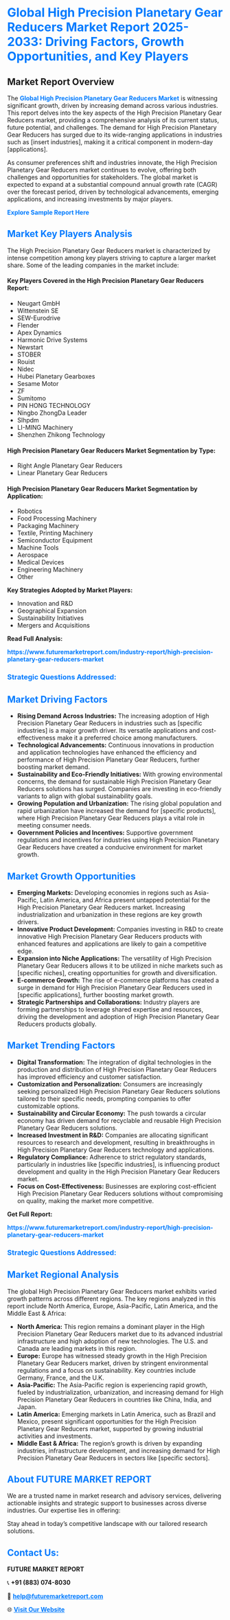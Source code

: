 <h1 style="color: #007BFF;">Global High Precision Planetary Gear Reducers Market Report 2025-2033: Driving Factors, Growth Opportunities, and Key Players</h1>

<section id="overview">
<h2>Market Report Overview</h2>
<p>The <a href="https://www.futuremarketreport.com/industry-report/high-precision-planetary-gear-reducers-market" style="color: #007BFF; text-decoration: none;"><strong>Global High Precision Planetary Gear Reducers Market</strong></a> is witnessing significant growth, driven by increasing demand across various industries. This report delves into the key aspects of the High Precision Planetary Gear Reducers market, providing a comprehensive analysis of its current status, future potential, and challenges. The demand for High Precision Planetary Gear Reducers has surged due to its wide-ranging applications in industries such as [insert industries], making it a critical component in modern-day [applications].</p>
<p>As consumer preferences shift and industries innovate, the High Precision Planetary Gear Reducers market continues to evolve, offering both challenges and opportunities for stakeholders. The global market is expected to expand at a substantial compound annual growth rate (CAGR) over the forecast period, driven by technological advancements, emerging applications, and increasing investments by major players.</p>
</section>

<section id="overview">
<p><a href="https://www.futuremarketreport.com/request-sample/reportId=27545" style="color: #007BFF; text-decoration: none;"><strong>Explore Sample Report Here</strong></a></p>
</section>

<section id="key-players">
<h2 style="color: #007BFF;">Market Key Players Analysis</h2>
<p>The High Precision Planetary Gear Reducers market is characterized by intense competition among key players striving to capture a larger market share. Some of the leading companies in the market include:</p>
<h4>Key Players Covered in the High Precision Planetary Gear Reducers Report:</h4>
<ul><li>Neugart GmbH</li><li>Wittenstein SE</li><li>SEW-Eurodrive</li><li>Flender</li><li>Apex Dynamics</li><li>Harmonic Drive Systems</li><li>Newstart</li><li>STOBER</li><li>Rouist</li><li>Nidec</li><li>Hubei Planetary Gearboxes</li><li>Sesame Motor</li><li>ZF</li><li>Sumitomo</li><li>PIN HONG TECHNOLOGY</li><li>Ningbo ZhongDa Leader</li><li>Slhpdm</li><li>LI-MING Machinery</li><li>Shenzhen Zhikong Technology</li></ul>
<h4>High Precision Planetary Gear Reducers Market Segmentation by Type:</h4>
<ul><li>Right Angle Planetary Gear Reducers</li><li>Linear Planetary Gear Reducers</li></ul>

<h4>High Precision Planetary Gear Reducers Market Segmentation by Application:</h4>
<ul><li>Robotics</li><li>Food Processing Machinery</li><li>Packaging Machinery</li><li>Textile, Printing Machinery</li><li>Semiconductor Equipment</li><li>Machine Tools</li><li>Aerospace</li><li>Medical Devices</li><li>Engineering Machinery</li><li>Other</li></ul>
<p><strong>Key Strategies Adopted by Market Players:</strong></p>
<ul>
<li>Innovation and R&D</li>
<li>Geographical Expansion</li>
<li>Sustainability Initiatives</li>
<li>Mergers and Acquisitions</li>
</ul>
</section>

<section>
<p><strong>Read Full Analysis: </strong></p><a href="https://www.futuremarketreport.com/industry-report/high-precision-planetary-gear-reducers-market" style="color: #007BFF; text-decoration: none;"><strong>https://www.futuremarketreport.com/industry-report/high-precision-planetary-gear-reducers-market</strong></a>
<h3 style="color: #007BFF;">Strategic Questions Addressed:</h3>
</section>

<section id="driving-factors">
<h2 style="color: #007BFF;">Market Driving Factors</h2>
<ul>
<li><strong>Rising Demand Across Industries:</strong> The increasing adoption of High Precision Planetary Gear Reducers in industries such as [specific industries] is a major growth driver. Its versatile applications and cost-effectiveness make it a preferred choice among manufacturers.</li>
<li><strong>Technological Advancements:</strong> Continuous innovations in production and application technologies have enhanced the efficiency and performance of High Precision Planetary Gear Reducers, further boosting market demand.</li>
<li><strong>Sustainability and Eco-Friendly Initiatives:</strong> With growing environmental concerns, the demand for sustainable High Precision Planetary Gear Reducers solutions has surged. Companies are investing in eco-friendly variants to align with global sustainability goals.</li>
<li><strong>Growing Population and Urbanization:</strong> The rising global population and rapid urbanization have increased the demand for [specific products], where High Precision Planetary Gear Reducers plays a vital role in meeting consumer needs.</li>
<li><strong>Government Policies and Incentives:</strong> Supportive government regulations and incentives for industries using High Precision Planetary Gear Reducers have created a conducive environment for market growth.</li>
</ul>
</section>

<section id="growth-opportunities">
<h2 style="color: #007BFF;">Market Growth Opportunities</h2>
<ul>
<li><strong>Emerging Markets:</strong> Developing economies in regions such as Asia-Pacific, Latin America, and Africa present untapped potential for the High Precision Planetary Gear Reducers market. Increasing industrialization and urbanization in these regions are key growth drivers.</li>
<li><strong>Innovative Product Development:</strong> Companies investing in R&D to create innovative High Precision Planetary Gear Reducers products with enhanced features and applications are likely to gain a competitive edge.</li>
<li><strong>Expansion into Niche Applications:</strong> The versatility of High Precision Planetary Gear Reducers allows it to be utilized in niche markets such as [specific niches], creating opportunities for growth and diversification.</li>
<li><strong>E-commerce Growth:</strong> The rise of e-commerce platforms has created a surge in demand for High Precision Planetary Gear Reducers used in [specific applications], further boosting market growth.</li>
<li><strong>Strategic Partnerships and Collaborations:</strong> Industry players are forming partnerships to leverage shared expertise and resources, driving the development and adoption of High Precision Planetary Gear Reducers products globally.</li>
</ul>
</section>

<section id="trending-factors">
<h2 style="color: #007BFF;">Market Trending Factors</h2>
<ul>
<li><strong>Digital Transformation:</strong> The integration of digital technologies in the production and distribution of High Precision Planetary Gear Reducers has improved efficiency and customer satisfaction.</li>
<li><strong>Customization and Personalization:</strong> Consumers are increasingly seeking personalized High Precision Planetary Gear Reducers solutions tailored to their specific needs, prompting companies to offer customizable options.</li>
<li><strong>Sustainability and Circular Economy:</strong> The push towards a circular economy has driven demand for recyclable and reusable High Precision Planetary Gear Reducers solutions.</li>
<li><strong>Increased Investment in R&D:</strong> Companies are allocating significant resources to research and development, resulting in breakthroughs in High Precision Planetary Gear Reducers technology and applications.</li>
<li><strong>Regulatory Compliance:</strong> Adherence to strict regulatory standards, particularly in industries like [specific industries], is influencing product development and quality in the High Precision Planetary Gear Reducers market.</li>
<li><strong>Focus on Cost-Effectiveness:</strong> Businesses are exploring cost-efficient High Precision Planetary Gear Reducers solutions without compromising on quality, making the market more competitive.</li>
</ul>
</section>

<section>
<p><strong>Get Full Report: </strong></p><a href="https://www.futuremarketreport.com/industry-report/high-precision-planetary-gear-reducers-market" style="color: #007BFF; text-decoration: none;"><strong>https://www.futuremarketreport.com/industry-report/high-precision-planetary-gear-reducers-market</strong></a>
<h3 style="color: #007BFF;">Strategic Questions Addressed:</h3>
</section>


<section id="regional-analysis">
<h2 style="color: #007BFF;">Market Regional Analysis</h2>
<p>The global High Precision Planetary Gear Reducers market exhibits varied growth patterns across different regions. The key regions analyzed in this report include North America, Europe, Asia-Pacific, Latin America, and the Middle East & Africa:</p>
<ul>
<li><strong>North America:</strong> This region remains a dominant player in the High Precision Planetary Gear Reducers market due to its advanced industrial infrastructure and high adoption of new technologies. The U.S. and Canada are leading markets in this region.</li>
<li><strong>Europe:</strong> Europe has witnessed steady growth in the High Precision Planetary Gear Reducers market, driven by stringent environmental regulations and a focus on sustainability. Key countries include Germany, France, and the U.K.</li>
<li><strong>Asia-Pacific:</strong> The Asia-Pacific region is experiencing rapid growth, fueled by industrialization, urbanization, and increasing demand for High Precision Planetary Gear Reducers in countries like China, India, and Japan.</li>
<li><strong>Latin America:</strong> Emerging markets in Latin America, such as Brazil and Mexico, present significant opportunities for the High Precision Planetary Gear Reducers market, supported by growing industrial activities and investments.</li>
<li><strong>Middle East & Africa:</strong> The region’s growth is driven by expanding industries, infrastructure development, and increasing demand for High Precision Planetary Gear Reducers in sectors like [specific sectors].</li>
</ul>
</section>

<footer>
<h2 style="color: #007BFF;">About FUTURE MARKET REPORT</h2>
<p>We are a trusted name in market research and advisory services, delivering actionable insights and strategic support to businesses across diverse industries. Our expertise lies in offering:</p>

<p>Stay ahead in today’s competitive landscape with our tailored research solutions.</p>

<h2 style="color: #007BFF;">Contact Us:</h2>
<p><strong>FUTURE MARKET REPORT</strong></p>
<p>📞 <strong>+91 (883) 074-8030</strong></p>
<p>📧 <strong><a href="mailto:help@futuremarketreport.com" style="color: #007BFF;">help@futuremarketreport.com</a></strong></p>
<p>🌐 <strong><a href="https://www.futuremarketreport.com/" style="color: #007BFF;">Visit Our Website</a></strong></p>
</footer>